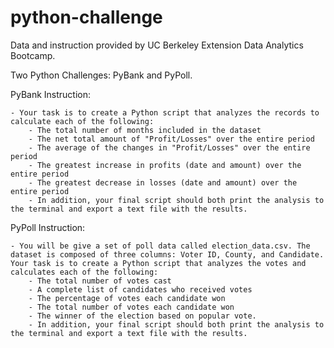 # python-challenge

Data and instruction provided by UC Berkeley Extension Data Analytics Bootcamp.

Two Python Challenges: PyBank and PyPoll.

PyBank Instruction:

    - Your task is to create a Python script that analyzes the records to calculate each of the following:
        - The total number of months included in the dataset
        - The net total amount of "Profit/Losses" over the entire period
        - The average of the changes in "Profit/Losses" over the entire period
        - The greatest increase in profits (date and amount) over the entire period
        - The greatest decrease in losses (date and amount) over the entire period
        - In addition, your final script should both print the analysis to the terminal and export a text file with the results.

PyPoll Instruction:

    - You will be give a set of poll data called election_data.csv. The dataset is composed of three columns: Voter ID, County, and Candidate. Your task is to create a Python script that analyzes the votes and calculates each of the following:
        - The total number of votes cast
        - A complete list of candidates who received votes
        - The percentage of votes each candidate won
        - The total number of votes each candidate won
        - The winner of the election based on popular vote.
        - In addition, your final script should both print the analysis to the terminal and export a text file with the results.


        
        







